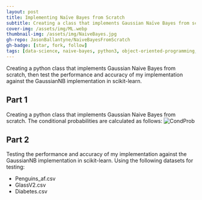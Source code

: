 ```yaml
---
layout: post
title: Implementing Naïve Bayes from Scratch
subtitle: Creating a class that implements Gaussian Naïve Bayes from scratch.
cover-img: /assets/img/ML.webp
thumbnail-img: /assets/img/NaiveBayes.jpg
gh-repo: JasonBallantyne/NaiveBayesFromScratch
gh-badge: [star, fork, follow]
tags: [data-science, naive-bayes, python3, object-oriented-programming, sklearn]
---
```


Creating a python class that implements Gaussian Naive Bayes from scratch, then test the performance and accuracy of my implementation against the GaussianNB implementation in scikit-learn.

## Part 1
Creating a python class that implements Gaussian Naive Bayes from scratch.
The conditional probabilities are calculated as follows:
![CondProb](https://user-images.githubusercontent.com/72609901/147889411-3473813a-daef-4936-97c0-5d4e73ebe18d.png)

## Part 2
Testing the performance and accuracy of my implementation against the GaussianNB implementation in scikit-learn. Using the following datasets for testing:
- Penguins_af.csv
- GlassV2.csv
- Diabetes.csv
